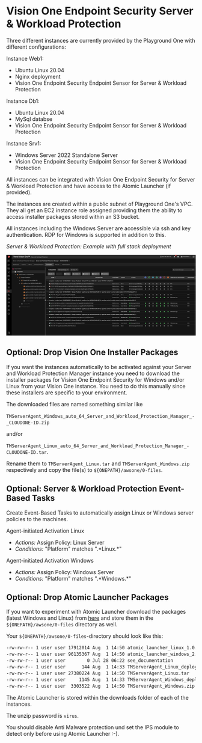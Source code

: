 # Vision One Endpoint Security Server & Workload Protection

Three different instances are currently provided by the Playground One with different configurations:

Instance Web1:

- Ubuntu Linux 20.04
- Nginx deployment
- Vision One Endpoint Security Endpoint Sensor for Server & Workload Protection

Instance Db1:

- Ubuntu Linux 20.04
- MySql databse
- Vision One Endpoint Security Endpoint Sensor for Server & Workload Protection

Instance Srv1:

- Windows Server 2022 Standalone Server
- Vision One Endpoint Security Endpoint Sensor for Server & Workload Protection

All instances can be integrated with Vision One Endpoint Security for Server & Workload Protection and have access to the Atomic Launcher (if provided).

The instances are created within a public subnet of Playground One's VPC. They all get an EC2 instance role assigned providing them the ability to access installer packages stored within an S3 bucket.

All instances including the Windows Server are accessible via ssh and key authentication. RDP for Windows is supported in addition to this.

*Server & Workload Protection: Example with full stack deployment*

![alt text](images/server-and-workload-protection.png "Security Groups")

## Optional: Drop Vision One Installer Packages

If you want the instances automatically to be activated against your Server and Workload Protection Manager instance you need to download the installer packages for Vision One Endpoint Security for Windows and/or Linux from your Vision One instance. You need to do this manually since these installers are specific to your environment.

The downloaded files are named something similar like

`TMServerAgent_Windows_auto_64_Server_and_Workload_Protection_Manager_-_CLOUDONE-ID.zip`

and/or

`TMServerAgent_Linux_auto_64_Server_and_Workload_Protection_Manager_-CLOUDONE-ID.tar`.

Rename them to `TMServerAgent_Linux.tar` and `TMServerAgent_Windows.zip` respectively and copy the file(s) to `${ONEPATH}/awsone/0-files`.

## Optional: Server & Workload Protection Event-Based Tasks

Create Event-Based Tasks to automatically assign Linux or Windows server policies to the machines.

Agent-initiated Activation Linux

- *Actions:* Assign Policy: Linux Server
- *Conditions:* "Platform" matches ".\*Linux.\*"

Agent-initiated Activation Windows

- *Actions:* Assign Policy: Windows Server
- *Conditions:* "Platform" matches ".\*Windows.\*"

## Optional: Drop Atomic Launcher Packages

If you want to experiment with Atomic Launcher download the packages (latest Windows and Linux) from [here](https://trendmicro.atlassian.net/wiki/spaces/GRTL/pages/322570154/Atomic+Launcher) and store them in the  `${ONEPATH}/awsone/0-files` directory as well.

Your `${ONEPATH}/awsone/0-files`-directory should look like this:

```sh
-rw-rw-r-- 1 user user 17912014 Aug  1 14:50 atomic_launcher_linux_1.0.0.1009.zip
-rw-rw-r-- 1 user user 96135367 Aug  1 14:50 atomic_launcher_windows_2.zip
-rw-rw-r-- 1 user user        0 Jul 28 06:22 see_documentation
-rw-rw-r-- 1 user user      144 Aug  1 14:33 TMServerAgent_Linux_deploy.sh
-rw-rw-r-- 1 user user 27380224 Aug  1 14:50 TMServerAgent_Linux.tar
-rw-rw-r-- 1 user user     1145 Aug  1 14:33 TMServerAgent_Windows_deploy.ps1
-rw-rw-r-- 1 user user  3303522 Aug  1 14:50 TMServerAgent_Windows.zip
```

The Atomic Launcher is stored within the downloads folder of each of the instances.

The unzip password is `virus`.

You should disable Anti Malware protection und set the IPS module to detect only before using Atomic Launcher :-).
